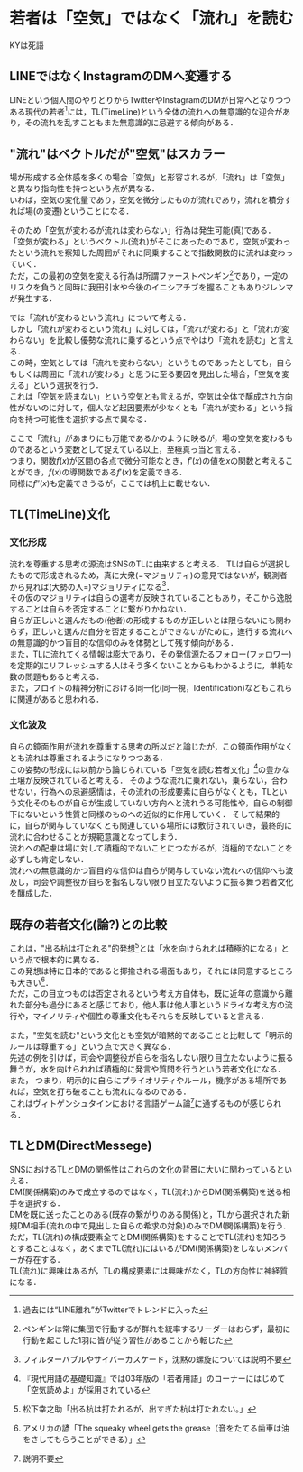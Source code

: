 # 若者は「空気」ではなく「流れ」を読む

KYは死語

## LINEではなくInstagramのDMへ変遷する

LINEという個人間のやりとりからTwitterやInstagramのDMが日常へとなりつつある現代の若者[^news]には，TL(TimeLine)という全体の流れへの無意識的な迎合があり，その流れを乱すこともまた無意識的に忌避する傾向がある．

[^news]: 過去には“LINE離れ”がTwitterでトレンドに入った

## "流れ"はベクトルだが"空気"はスカラー

場が形成する全体感を多くの場合「空気」と形容されるが，「流れ」は「空気」と異なり指向性を持つという点が異なる．  
いわば，空気の変化量であり，空気を微分したものが流れであり，流れを積分すれば場(の変遷)ということになる．  

そのため「空気が変わるが流れは変わらない」行為は発生可能(真)である．  
「空気が変わる」というベクトル(流れ)がそこにあったのであり，空気が変わったという流れを察知した周囲がそれに同乗することで指数関数的に流れは変わっていく．  
ただ，この最初の空気を変える行為は所謂ファーストペンギン[^penguin]であり，一定のリスクを負うと同時に我田引水や今後のイニシアチブを握ることもありジレンマが発生する．  

では「流れが変わるという流れ」について考える．  
しかし「流れが変わるという流れ」に対しては，「流れが変わる」と「流れが変わらない」を比較し優勢な流れに乗ずるという点でやはり「流れを読む」と言える．  
この時，空気としては「流れを変わらない」というものであったとしても，自らもしくは周囲に「流れが変わる」と思うに至る要因を見出した場合，「空気を変える」という選択を行う．  
これは「空気を読まない」という空気とも言えるが，空気は全体で醸成され方向性がないのに対して，個人など起因要素が少なくとも「流れが変わる」という指向を持つ可能性を選択する点で異なる．  

ここで「流れ」があまりにも万能であるかのように映るが，場の空気を変わるものであるという変数として捉えている以上，至極真っ当と言える．  
つまり，関数$f(x)$が区間の各点で微分可能なとき，$f'(x)$の値を$x$の関数と考えることができ，$f(x)$の導関数である$f'(x)$を定義できる．  
同様に$f''(x)$も定義できうるが，ここでは机上に載せない．

[^penguin]: ペンギンは常に集団で行動するが群れを統率するリーダーはおらず，最初に行動を起こした1羽に皆が従う習性があることから転じた

## TL(TimeLine)文化

### 文化形成

流れを尊重する思考の源流はSNSのTLに由来すると考える．
TLは自らが選択したもので形成されるため，真に大衆(=マジョリティ)の意見ではないが，観測者から見れば(大勢の人=)マジョリティになる[^filter]．  
その仮のマジョリティは自らの選考が反映されていることもあり，そこから逸脱することは自らを否定することに繋がりかねない．  
自らが正しいと選んだもの(他者)の形成するものが正しいとは限らないにも関わらず，正しいと選んだ自分を否定することができないがために，進行する流れへの無意識的かつ盲目的な信仰のみを体勢として残す傾向がある．  
また，TLに流れてくる情報は膨大であり，その発信源たるフォロー(フォロワー)を定期的にリフレッシュする人はそう多くないことからもわかるように，単純な数の問題もあると考える．  
また，フロイトの精神分析における同一化(同一視，Identification)などもこれらに関連があると思われる．  

[^filter]: フィルターバブルやサイバーカスケード，沈黙の螺旋については説明不要

### 文化波及

自らの鏡面作用が流れを尊重する思考の所以だと論じたが，この鏡面作用がなくとも流れは尊重されるようになりつつある．  
この姿勢の形成には以前から論じられている「空気を読む若者文化」[^yomu]の豊かな土壌が反映されていると考える．
そのような流れに乗れない，乗らない，合わせない，行為への忌避感情は，その流れの形成要素に自らがなくとも，TLという文化そのものが自らが生成していない方向へと流れうる可能性や，自らの制御下にないという性質と同様のものへの近似的に作用していく．
そして結果的に，自らが関与していなくとも関連している場所には敷衍されていき，最終的に流れに合わせることが規範意識となってしまう．  
流れへの配慮は場に対して積極的でないことにつながるが，消極的でないことを必ずしも肯定しない．  
流れへの無意識的かつ盲目的な信仰は自らが関与していない流れへの信仰へも波及し，司会や調整役が自らを指名しない限り目立たないように振る舞う若者文化を醸成した．  

[^yomu]: 『現代用語の基礎知識』では03年版の「若者用語」のコーナーにはじめて「空気読めよ」が採用されている

## 既存の若者文化(論?)との比較

これは，"出る杭は打たれる"的発想[^panasonic]とは「水を向けられれば積極的になる」という点で根本的に異なる．  
この発想は特に日本的であると揶揄される場面もあり，それには同意するところも大きい[^america]．  
ただ，この目立つものは否定されるという考え方自体も，既に近年の意識から離れた部分も過分にあると感じており，他人事は他人事というドライな考え方の流行や，マイノリティや個性の尊重文化もそれらを反映していると言える．

また，"空気を読む"という文化とも空気が暗黙的であることと比較して「明示的ルールは尊重する」という点で大きく異なる．  
先述の例を引けば，司会や調整役が自らを指名しない限り目立たないように振る舞うが，水を向けられれば積極的に発言や質問を行うという若者文化になる．  
また，
つまり，明示的に自らにプライオリティやルール，機序がある場所であれば，空気を打ち破ることも流れになるのである．  
これはヴィトゲンシュタインにおける言語ゲーム論[^game]に通ずるものが感じられる．

[^panasonic]: 松下幸之助「出る杭は打たれるが，出すぎた杭は打たれない。」

[^america]: アメリカの諺「The squeaky wheel gets the grease（音をたてる歯車は油をさしてもらうことができる）」

[^game]: 説明不要

## TLとDM(DirectMessege)

SNSにおけるTLとDMの関係性はこれらの文化の背景に大いに関わっているといえる．  
DM(関係構築)のみで成立するのではなく，TL(流れ)からDM(関係構築)を送る相手を選択する．  
DMを既に送ったことのある(既存の繋がりのある関係)と，TLから選択された新規DM相手(流れの中で見出した自らの希求の対象)のみでDM(関係構築)を行う．  
ただ，TL(流れ)の構成要素全てとDM(関係構築)をすることでTL(流れ)を知ろうとすることはなく，あくまでTL(流れ)にはいるがDM(関係構築)をしないメンバーが存在する．  
TL(流れ)に興味はあるが，TLの構成要素には興味がなく，TLの方向性に神経質になる．  

